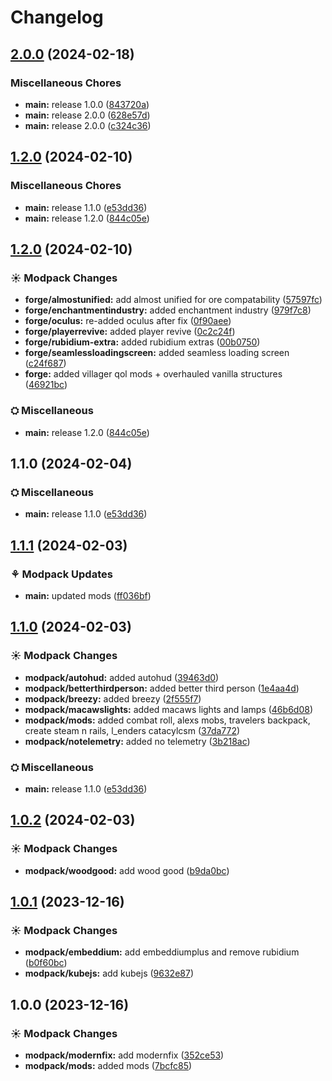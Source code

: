 # Changelog

## [2.0.0](https://github.com/DannyLeWasTaken/DAM/compare/v1.2.0...v2.0.0) (2024-02-18)


### Miscellaneous Chores

* **main:** release 1.0.0 ([843720a](https://github.com/DannyLeWasTaken/DAM/commit/843720a93c0b2d42a50e76507929ee70a29a5796))
* **main:** release 2.0.0 ([628e57d](https://github.com/DannyLeWasTaken/DAM/commit/628e57deee8617167bdacf481f8388b0b7053386))
* **main:** release 2.0.0 ([c324c36](https://github.com/DannyLeWasTaken/DAM/commit/c324c369b69f5aa6a9c868a83cd6e05c67641f56))

## [1.2.0](https://github.com/DannyLeWasTaken/DAM/compare/v1.0.0...v1.2.0) (2024-02-10)


### Miscellaneous Chores

* **main:** release 1.1.0 ([e53dd36](https://github.com/DannyLeWasTaken/DAM/commit/e53dd36470df5652bf7f0659fca18cbf7115d7df))
* **main:** release 1.2.0 ([844c05e](https://github.com/DannyLeWasTaken/DAM/commit/844c05e0bcaca5698591ba604954140f03757b97))

## [1.2.0](https://github.com/DannyLeWasTaken/DAM/compare/forge-v1.1.0...forge-v1.2.0) (2024-02-10)


### ☀ Modpack Changes

* **forge/almostunified:** add almost unified for ore compatability ([57597fc](https://github.com/DannyLeWasTaken/DAM/commit/57597fc620d4cc837d47cffae9a6b3e857f78379))
* **forge/enchantmentindustry:** added enchantment industry ([979f7c8](https://github.com/DannyLeWasTaken/DAM/commit/979f7c82635ef73eaa1b41ff63eb7055f2271974))
* **forge/oculus:** re-added oculus after fix ([0f90aee](https://github.com/DannyLeWasTaken/DAM/commit/0f90aee898b0e06b6a8fe6d6ad2ad765b2a57d66))
* **forge/playerrevive:** added player revive ([0c2c24f](https://github.com/DannyLeWasTaken/DAM/commit/0c2c24f8c01f21dedcb45dacbe05c1387adf39bd))
* **forge/rubidium-extra:** added rubidium extras ([00b0750](https://github.com/DannyLeWasTaken/DAM/commit/00b0750b161e7457aebba23bcd1336f74f4f4a92))
* **forge/seamlessloadingscreen:** added seamless loading screen ([c24f687](https://github.com/DannyLeWasTaken/DAM/commit/c24f68720179ba269d0a1b130161f1f2714a86a8))
* **forge:** added villager qol mods + overhauled vanilla structures ([46921bc](https://github.com/DannyLeWasTaken/DAM/commit/46921bcdf5ced3ef6d66b15fa4e96c393f01cad0))


### ⛭ Miscellaneous

* **main:** release 1.2.0 ([844c05e](https://github.com/DannyLeWasTaken/DAM/commit/844c05e0bcaca5698591ba604954140f03757b97))

## 1.1.0 (2024-02-04)


### ⛭ Miscellaneous

* **main:** release 1.1.0 ([e53dd36](https://github.com/DannyLeWasTaken/DAM/commit/e53dd36470df5652bf7f0659fca18cbf7115d7df))

## [1.1.1](https://github.com/DannyLeWasTaken/DAM/compare/main-v1.1.0...main-v1.1.1) (2024-02-03)


### ⚘ Modpack Updates

* **main:** updated mods ([ff036bf](https://github.com/DannyLeWasTaken/DAM/commit/ff036bf6a8d0d1d2cfc18f44fba654f1cfec2425))

## [1.1.0](https://github.com/DannyLeWasTaken/DAM/compare/main-v1.0.2...main-v1.1.0) (2024-02-03)


### ☀ Modpack Changes

* **modpack/autohud:** added autohud ([39463d0](https://github.com/DannyLeWasTaken/DAM/commit/39463d04020588ba9844130a78babf6b9f519e61))
* **modpack/betterthirdperson:** added better third person ([1e4aa4d](https://github.com/DannyLeWasTaken/DAM/commit/1e4aa4d8868a064c4ae8f09669761972d2067df0))
* **modpack/breezy:** added breezy ([2f555f7](https://github.com/DannyLeWasTaken/DAM/commit/2f555f74f00bbdccc0f7b779429909a6df5ef335))
* **modpack/macawslights:** added macaws lights and lamps ([46b6d08](https://github.com/DannyLeWasTaken/DAM/commit/46b6d08f1e1f4a83575720fce199cb26c1327da2))
* **modpack/mods:** added combat roll, alexs mobs, travelers backpack, create steam n rails, l_enders catacylcsm ([37da772](https://github.com/DannyLeWasTaken/DAM/commit/37da772a88d35ba694e2ff328899f2d0aba0718e))
* **modpack/notelemetry:** added no telemetry ([3b218ac](https://github.com/DannyLeWasTaken/DAM/commit/3b218ac3cd10e04dcb1fea2d5f98041e55e66591))


### ⛭ Miscellaneous

* **main:** release 1.1.0 ([e53dd36](https://github.com/DannyLeWasTaken/DAM/commit/e53dd36470df5652bf7f0659fca18cbf7115d7df))

## [1.0.2](https://github.com/DannyLeWasTaken/DAM/compare/main-v1.0.1...main-v1.0.2) (2024-02-03)


### ☀ Modpack Changes

* **modpack/woodgood:** add wood good ([b9da0bc](https://github.com/DannyLeWasTaken/DAM/commit/b9da0bc369fa721ee73111df9abfe170e95e5172))

## [1.0.1](https://github.com/DannyLeWasTaken/DAM/compare/main-v1.0.0...main-v1.0.1) (2023-12-16)


### ☀ Modpack Changes

* **modpack/embeddium:** add embeddiumplus and remove rubidium ([b0f60bc](https://github.com/DannyLeWasTaken/DAM/commit/b0f60bc3e4c3ea9694f0386375457feeff3ccef8))
* **modpack/kubejs:** add kubejs ([9632e87](https://github.com/DannyLeWasTaken/DAM/commit/9632e870a64829e372011bc2fc900f6861fb0010))

## 1.0.0 (2023-12-16)


### ☀ Modpack Changes

* **modpack/modernfix:** add modernfix ([352ce53](https://github.com/DannyLeWasTaken/DAM/commit/352ce5368e2fd6b04e80455332f7e9f517e74c30))
* **modpack/mods:** added mods ([7bcfc85](https://github.com/DannyLeWasTaken/DAM/commit/7bcfc851ee162c5a6c3d3bc4203dbc75699df5d3))
